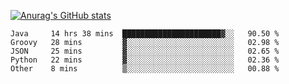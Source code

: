 [![Anurag's GitHub stats](https://github-readme-stats.vercel.app/api?username=sebasphere&count_private=true&theme=tokyonight)](https://github.com/anuraghazra/github-readme-stats)

<!--START_SECTION:waka-->
```text
Java     14 hrs 38 mins  ██████████████████████▓░░   90.50 % 
Groovy   28 mins         ▓░░░░░░░░░░░░░░░░░░░░░░░░   02.98 % 
JSON     25 mins         ▓░░░░░░░░░░░░░░░░░░░░░░░░   02.65 % 
Python   22 mins         ▓░░░░░░░░░░░░░░░░░░░░░░░░   02.36 % 
Other    8 mins          ▒░░░░░░░░░░░░░░░░░░░░░░░░   00.88 % 
```
<!--END_SECTION:waka-->
